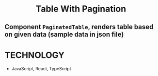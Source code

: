 <h1 align="center">Table With Pagination</h1>

## Component `PaginatedTable`, renders table based on given data (sample data in json file)

# TECHNOLOGY
- JavaScript, React, TypeScript
